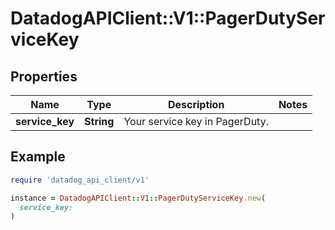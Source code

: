 # DatadogAPIClient::V1::PagerDutyServiceKey

## Properties

| Name | Type | Description | Notes |
| ---- | ---- | ----------- | ----- |
| **service_key** | **String** | Your service key in PagerDuty. |  |

## Example

```ruby
require 'datadog_api_client/v1'

instance = DatadogAPIClient::V1::PagerDutyServiceKey.new(
  service_key: 
)
```


